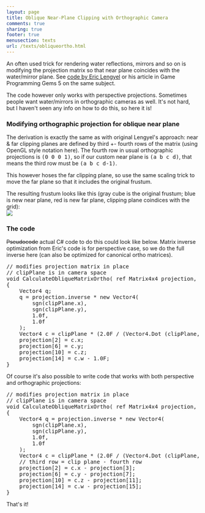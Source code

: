 ```yaml
---
layout: page
title: Oblique Near-Plane Clipping with Orthographic Camera
comments: true
sharing: true
footer: true
menusection: texts
url: /texts/obliqueortho.html
---
```


An often used trick for rendering water reflections, mirrors and so on is modifying the projection
matrix so that near plane coincides with the water/mirror plane. See <a href='http://www.terathon.com/code/oblique.php'>code by Eric Lengyel</a>
or his article in Game Programming Gems 5 on the same subject.

<p>
The code however only works with perspective projections. Sometimes people want water/mirrors in
orthographic cameras as well. It's not hard, but I haven't seen any info on how to do this, so here it is!
</p>


<h3>Modifying orthographic projection for oblique near plane</h3>
<p>
The derivation is exactly the same as with original Lengyel's approach: near &amp; far clipping planes
are defined by third +- fourth rows of the matrix (using OpenGL style notation here). The fourth
row in usual orthographic projections is <tt>(0 0 0 1)</tt>, so if our custom near plane is <tt>(a b c d)</tt>, that means
the third row must be <tt>(a b c d-1)</tt>.
</p>
<p>
This however hoses the far clipping plane, so use the same scaling trick to move the far plane so that it
includes the original frustum.
</p>
<p>The resulting frustum looks like this (gray cube is the original frustum; blue is new near plane, red is new
far plane, clipping plane coindices with the grid): <br />
<img src='img/oblique-ortho.png' />
</p>

<h3>The code</h3>
<p>
<del>Pseudocode</del> actual C# code to do this could look like below. Matrix
inverse optimization from Eric's code is for perspective case, so we do the full inverse
here (can also be optimized for canonical ortho matrices).
<pre>
// modifies projection matrix in place
// clipPlane is in camera space
void CalculateObliqueMatrixOrtho( ref Matrix4x4 projection, Vector4 clipPlane )
{
    Vector4 q;
    q = projection.inverse * new Vector4(
        sgn(clipPlane.x),
        sgn(clipPlane.y),
        1.0f,
        1.0f
    );
    Vector4 c = clipPlane * (2.0F / (Vector4.Dot (clipPlane, q)));
    projection[2] = c.x;
    projection[6] = c.y;
    projection[10] = c.z;
    projection[14] = c.w - 1.0F;
}
</pre>
Of course it's also possible to write code that works with both perspective and
orthographic projections:
<pre>
// modifies projection matrix in place
// clipPlane is in camera space
void CalculateObliqueMatrixOrtho( ref Matrix4x4 projection, Vector4 clipPlane )
{
    Vector4 q = projection.inverse * new Vector4(
        sgn(clipPlane.x),
        sgn(clipPlane.y),
        1.0f,
        1.0f
    );
    Vector4 c = clipPlane * (2.0F / (Vector4.Dot (clipPlane, q)));
    // third row = clip plane - fourth row
    projection[2] = c.x - projection[3];
    projection[6] = c.y - projection[7];
    projection[10] = c.z - projection[11];
    projection[14] = c.w - projection[15];
}
</pre>
That's it!
</p>

